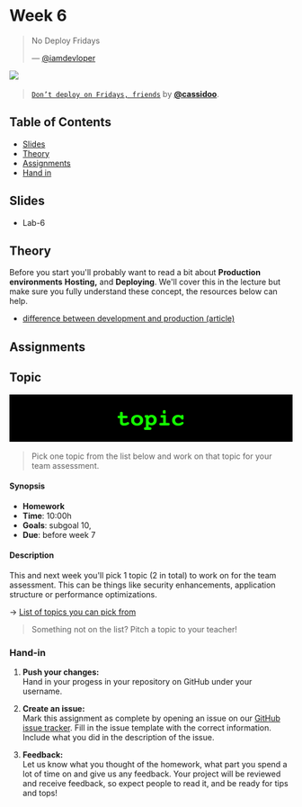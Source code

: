 # Week 6

> No Deploy Fridays
>
> — [@iamdevloper][quote-author]

[![][inspiration-cover]][inspiration-link]

> [`Don’t deploy on Fridays, friends`][inspiration-link] by
> [**@cassidoo**][inspiration-author].

## Table of Contents

*  [Slides](#slides)
*  [Theory](#theory)
*  [Assignments](#assignments)
*  [Hand in](#hand-in)

## Slides
* Lab-6

## Theory

Before you start you'll probably want to read a bit about **Production environments** **Hosting,** and **Deploying**. We'll cover this in the lecture but make sure you fully understand these concept, the resources below can help.

*  [difference between development and production (article)](https://nodejs.dev/nodejs-the-difference-between-development-and-production)

## Assignments

## Topic

![Topic banner](/assets/banners/topic.jpg)

> Pick one topic from the list below and work on that topic for your team assessment.

#### Synopsis

*   **Homework**
*   **Time**: 10:00h
*   **Goals**: subgoal 10,
*   **Due**: before week 7

#### Description
This and next week you'll pick 1 topic (2 in total) to work on for the team assessment. This can be things like security enhancements, application structure or performance optimizations.

→ [List of topics you can pick from][topics]

> Something not on the list? Pitch a topic to your teacher!

### Hand-in

1. **Push your changes:**  
Hand in your progess in your repository on GitHub under your username.

1. **Create an issue:**  
Mark this assignment as complete by opening an issue on our [GitHub issue tracker][issues]. Fill in the issue template with the correct information. Include what you did in the description of the issue.

1. **Feedback:**  
Let us know what you thought of the homework, what part you spend a lot of time on and give us any feedback. Your project will be reviewed and receive feedback, so expect people to read it, and be ready for tips and tops!

[quote-author]: https://twitter.com/iamdevloper/status/1108993784132587520
[inspiration-cover]: assets/images/deploy-tweet.png
[inspiration-link]: https://twitter.com/cassidoo/status/1154809678607446016?lang=en
[inspiration-author]: https://twitter.com/cassidoo

[pug]: https://pugjs.org/api/getting-started.html
[ejs]: https://ejs.co/
[handlebars]: https://handlebarsjs.com/
[guide]: https://expressjs.com/en/guide/routing.html
[workshopper]: https://github.com/azat-co/expressworks
[query]: https://www.youtube.com/watch?v=zDovsTG2a7g
[template]: https://expressjs.com/en/guide/using-template-engines.html
[issues]: https://github.com/cmda-bt/be-course-18-19/issues/new/choose

[body]: https://www.npmjs.com/package/body-parser
[multer]: https://www.npmjs.com/package/multer#readme
[drawings]: https://docs.google.com/drawings
[session]: https://github.com/expressjs/session
[topics]: https://dlo.mijnhva.nl/d2l/le/content/32096/viewContent/251675/View
